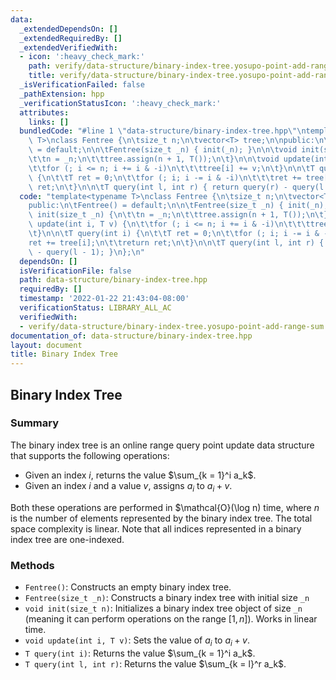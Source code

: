 ```yaml
---
data:
  _extendedDependsOn: []
  _extendedRequiredBy: []
  _extendedVerifiedWith:
  - icon: ':heavy_check_mark:'
    path: verify/data-structure/binary-index-tree.yosupo-point-add-range-sum.test.cpp
    title: verify/data-structure/binary-index-tree.yosupo-point-add-range-sum.test.cpp
  _isVerificationFailed: false
  _pathExtension: hpp
  _verificationStatusIcon: ':heavy_check_mark:'
  attributes:
    links: []
  bundledCode: "#line 1 \"data-structure/binary-index-tree.hpp\"\ntemplate<typename\
    \ T>\nclass Fentree {\n\tsize_t n;\n\tvector<T> tree;\n\npublic:\n\tFentree()\
    \ = default;\n\n\tFentree(size_t _n) { init(_n); }\n\n\tvoid init(size_t _n) {\n\
    \t\tn = _n;\n\t\ttree.assign(n + 1, T());\n\t}\n\n\tvoid update(int i, T v) {\n\
    \t\tfor (; i <= n; i += i & -i)\n\t\t\ttree[i] += v;\n\t}\n\n\tT query(int i)\
    \ {\n\t\tT ret = 0;\n\t\tfor (; i; i -= i & -i)\n\t\t\tret += tree[i];\n\t\treturn\
    \ ret;\n\t}\n\n\tT query(int l, int r) { return query(r) - query(l - 1); }\n};\n"
  code: "template<typename T>\nclass Fentree {\n\tsize_t n;\n\tvector<T> tree;\n\n\
    public:\n\tFentree() = default;\n\n\tFentree(size_t _n) { init(_n); }\n\n\tvoid\
    \ init(size_t _n) {\n\t\tn = _n;\n\t\ttree.assign(n + 1, T());\n\t}\n\n\tvoid\
    \ update(int i, T v) {\n\t\tfor (; i <= n; i += i & -i)\n\t\t\ttree[i] += v;\n\
    \t}\n\n\tT query(int i) {\n\t\tT ret = 0;\n\t\tfor (; i; i -= i & -i)\n\t\t\t\
    ret += tree[i];\n\t\treturn ret;\n\t}\n\n\tT query(int l, int r) { return query(r)\
    \ - query(l - 1); }\n};\n"
  dependsOn: []
  isVerificationFile: false
  path: data-structure/binary-index-tree.hpp
  requiredBy: []
  timestamp: '2022-01-22 21:43:04-08:00'
  verificationStatus: LIBRARY_ALL_AC
  verifiedWith:
  - verify/data-structure/binary-index-tree.yosupo-point-add-range-sum.test.cpp
documentation_of: data-structure/binary-index-tree.hpp
layout: document
title: Binary Index Tree
---
```


## Binary Index Tree

### Summary

The binary index tree is an online range query point update data structure that supports the following operations:
- Given an index $i$, returns the value $\sum_{k = 1}^i a_k$.
- Given an index $i$ and a value $v$, assigns $a_i$ to $a_i + v$.

Both these operations are performed in $\mathcal{O}(\log n) time, where $n$ is the number of elements represented by the binary index tree. The total space complexity is linear. Note that all indices represented in a binary index tree are one-indexed.

### Methods

- `Fentree()`: Constructs an empty binary index tree.
- `Fentree(size_t _n)`: Constructs a binary index tree with initial size `_n`
- `void init(size_t n)`: Initializes a binary index tree object of size `_n` (meaning it can perform operations on the range $[1, n]$). Works in linear time.
- `void update(int i, T v)`: Sets the value of $a_i$ to $a_i + v$. 
- `T query(int i)`: Returns the value $\sum_{k = 1}^i a_k$.
- `T query(int l, int r)`: Returns the value $\sum_{k = l}^r a_k$. 
